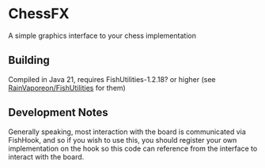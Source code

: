 # ChessFX

A simple graphics interface to your chess implementation

## Building

Compiled in Java 21, requires FishUtilities-1.2.18? or higher
(see [RainVaporeon/FishUtilities](https://github.com/RainVaporeon/FishUtilities) for them)

## Development Notes

Generally speaking, most interaction with the board
is communicated via FishHook, and so if you wish to
use this, you should register your own implementation
on the hook so this code can reference from the interface
to interact with the board.
